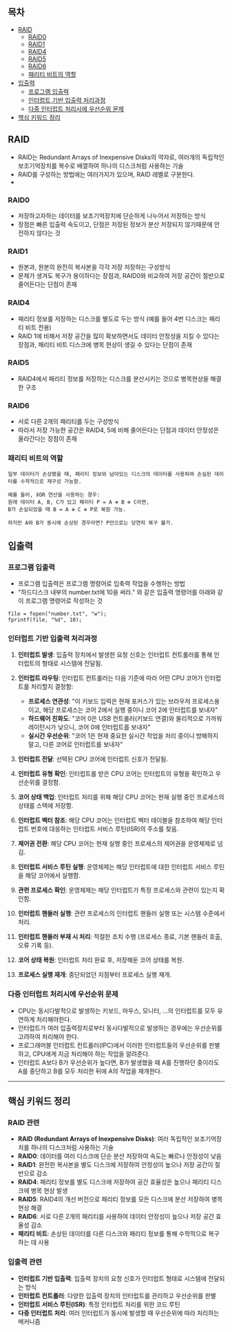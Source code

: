 ## 목차
- [RAID](#raid-1)
  - [RAID0](#raid0)
  - [RAID1](#raid1)
  - [RAID4](#raid4)
  - [RAID5](#raid5)
  - [RAID6](#raid6)
  - [패리티 비트의 역할](#패리티-비트의-역할)
- [입출력](#입출력-1)
  - [프로그램 입출력](#프로그램-입출력)
  - [인터럽트 기반 입출력 처리과정](#인터럽트-기반-입출력-처리과정)
  - [다중 인터럽트 처리시에 우선순위 문제](#다중-인터럽트-처리시에-우선순위-문제)
- [핵심 키워드 정리](#핵심-키워드-정리)

## RAID
+ RAID는 Redundant Arrays of Inexpensive Disks의 약자로, 여러개의 독립적인 보조기억장치를 복수로 배열하여 하나의 디스크처럼 사용하는 기술
+ RAID를 구성하는 방법에는 여러가지가 있으며, RAID 레벨로 구분한다.
+ 
### RAID0
+ 저장하고자하는 데이터를 보조기억장치에 단순하게 나누어서 저장하는 방식
+ 장점은 빠른 입출력 속도이고, 단점은 저장된 정보가 분산 저장되지 않기때문에 안전하지 않다는 것

### RAID1
+ 원본과, 원본의 완전히 복사본을 각각 저장 저장하는 구성방식
+ 문제가 생겨도 복구가 용이하다는 장점과, RAID0와 비교하여 저장 공간이 절반으로 줄어든다는 단점이 존재

### RAID4
+ 패리티 정보를 저장하는 디스크를 별도로 두는 방식 (예를 들어 4번 디스크는 패리티 비트 전용)
+ RAID 1에 비해서 저장 공간을 많이 확보하면서도 데이터 안정성을 지킬 수 있다는 장점과, 
  패리티 비트 디스크에 병목 현상이 생길 수 있다는 단점이 존재

### RAID5
+ RAID4에서 패리티 정보를 저장하는 디스크를 분산시키는 것으로 병목현상을 해결한 구조

### RAID6
+ 서로 다른 2개의 패리티를 두는 구성방식
+ 따라서 저장 가능한 공간은 RAID4, 5에 비해 줄어든다는 단점과 데이터 안정성은 올라간다는 장점이 존재

### 패리티 비트의 역할
``` 
일부 데이터가 손상됐을 때, 패리티 정보와 남아있는 디스크의 데이터를 사용하여 손실된 데이터를 수학적으로 재구성 가능함.

예를 들어, XOR 연산을 사용하는 경우:
원래 데이터 A, B, C가 있고 패리티 P = A ⊕ B ⊕ C라면,
B가 손실되었을 때 B = A ⊕ C ⊕ P로 복원 가능.

하지만 A와 B가 동시에 손상된 경우라면? P만으로는 당연히 복구 불가.
```

## 입출력

### 프로그램 입출력
+ 프로그램 입출력은 프로그램 명령어로 입축력 작업을 수행하는 방법
+ "하드디스크 내부의 number.txt에 10을 써라." 와 같은 입출력 명령어를 아래와 같이 프로그램 명령어로 작성하는 것
```
file = fopen("number.txt", "w");
fprintf(file, "%d", 10);
```
### 인터럽트 기반 입출력 처리과정

1. **인터럽트 발생**: 입출력 장치에서 발생한 요청 신호는 인터럽트 컨트롤러를 통해 인터럽트의 형태로 시스템에 전달됨.

2. **인터럽트 라우팅**: 인터럽트 컨트롤러는 다음 기준에 따라 어떤 CPU 코어가 인터럽트를 처리할지 결정함:
   - **프로세스 연관성**: "이 키보드 입력은 현재 포커스가 있는 브라우저 프로세스용이고, 해당 프로세스는 코어 2에서 실행 중이니 코어 2에 인터럽트를 보내자"
   - **하드웨어 친화도**: "코어 0은 USB 컨트롤러(키보드 연결)와 물리적으로 가까워 레이턴시가 낮으니, 코어 0에 인터럽트를 보내자"
   - **실시간 우선순위**: "코어 1은 현재 중요한 실시간 작업을 처리 중이니 방해하지 말고, 다른 코어로 인터럽트를 보내자"

3. **인터럽트 전달**: 선택된 CPU 코어에 인터럽트 신호가 전달됨.

4. **인터럽트 유형 확인**: 인터럽트를 받은 CPU 코어는 인터럽트의 유형을 확인하고 우선순위를 결정함.

5. **코어 상태 백업**: 인터럽트 처리를 위해 해당 CPU 코어는 현재 실행 중인 프로세스의 상태를 스택에 저장함.

6. **인터럽트 벡터 참조**: 해당 CPU 코어는 인터럽트 벡터 테이블을 참조하여 해당 인터럽트 번호에 대응하는 인터럽트 서비스 루틴(ISR)의 주소를 찾음.

7. **제어권 전환**: 해당 CPU 코어는 현재 실행 중인 프로세스의 제어권을 운영체제로 넘김.

8. **인터럽트 서비스 루틴 실행**: 운영체제는 해당 인터럽트에 대한 인터럽트 서비스 루틴을 해당 코어에서 실행함.

9. **관련 프로세스 확인**: 운영체제는 해당 인터럽트가 특정 프로세스와 관련이 있는지 확인함.

10. **인터럽트 핸들러 실행**: 관련 프로세스의 인터럽트 핸들러 실행 또는 시스템 수준에서 처리.

11. **인터럽트 핸들러 부재 시 처리**: 적절한 조치 수행 (프로세스 종료, 기본 핸들러 호출, 오류 기록 등).

12. **코어 상태 복원**: 인터럽트 처리 완료 후, 저장해둔 코어 상태를 복원.

13. **프로세스 실행 재개**: 중단되었던 지점부터 프로세스 실행 재개.

### 다중 인터럽트 처리시에 우선순위 문제
+ CPU는 동시다발적으로 발생하는 키보드, 마우스, 모니터, ...의 인터럽트를 모두 유연하게 처리해야한다.
+ 인터럽트가 여러 입출력장치로부터 동시다발적으로 발생하는 경우에는 우선순위를 고려하여 처리해야 한다.
+ 프로그래머블 인터럽트 컨트롤러(IPC)에서 이러한 인터럽트들의 우선순위를 판별하고, CPU에게 지금 처리해야 하는 작업을 알려준다.
+ 인터럽트 A보다 B가 우선순위가 높다면, B가 발생했을 때 A를 진행하던 중이라도 A를 중단하고 B를 모두 처리한 뒤에 A의 작업을 재개한다.

---

## 핵심 키워드 정리

### RAID 관련
- **RAID (Redundant Arrays of Inexpensive Disks)**: 여러 독립적인 보조기억장치를 하나의 디스크처럼 사용하는 기술
- **RAID0**: 데이터를 여러 디스크에 단순 분산 저장하여 속도는 빠르나 안정성이 낮음
- **RAID1**: 완전한 복사본을 별도 디스크에 저장하여 안정성이 높으나 저장 공간이 절반으로 감소
- **RAID4**: 패리티 정보를 별도 디스크에 저장하여 공간 효율성은 높으나 패리티 디스크에 병목 현상 발생
- **RAID5**: RAID4의 개선 버전으로 패리티 정보를 모든 디스크에 분산 저장하여 병목 현상 해결
- **RAID6**: 서로 다른 2개의 패리티를 사용하여 데이터 안정성이 높으나 저장 공간 효율성 감소
- **패리티 비트**: 손상된 데이터를 다른 디스크와 패리티 정보를 통해 수학적으로 복구하는 데 사용

### 입출력 관련
- **인터럽트 기반 입출력**: 입출력 장치의 요청 신호가 인터럽트 형태로 시스템에 전달되는 방식
- **인터럽트 컨트롤러**: 다양한 입출력 장치의 인터럽트를 관리하고 우선순위를 판별
- **인터럽트 서비스 루틴(ISR)**: 특정 인터럽트 처리를 위한 코드 루틴
- **다중 인터럽트 처리**: 여러 인터럽트가 동시에 발생할 때 우선순위에 따라 처리하는 메커니즘
